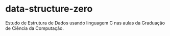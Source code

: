 # data-structure-zero

Estudo de Estrutura de Dados usando linguagem C nas aulas da Graduação de Ciência da Computação.